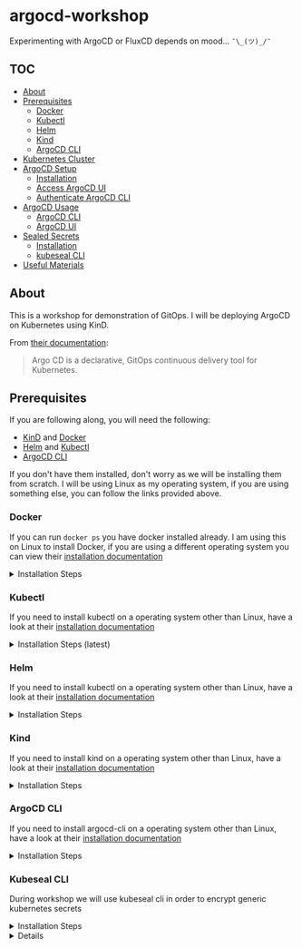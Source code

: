 # argocd-workshop
Experimenting with ArgoCD or FluxCD depends on mood... `¯\_(ツ)_/¯`

## TOC
- [About](#about)
- [Prerequisites](#prerequisites)
  - [Docker](#docker)
  - [Kubectl](#kubectl)
  - [Helm](#helm)
  - [Kind](#kind)
  - [ArgoCD CLI](#argocd-cli)
- [Kubernetes Cluster](#kubernetes-cluster)
- [ArgoCD Setup](#argocd-setup)
  - [Installation](#installation)
  - [Access ArgoCD UI](#access-argocd-ui)
  - [Authenticate ArgoCD CLI](#authenticate-argocd-cli)
- [ArgoCD Usage](#argocd-usage)
  - [ArgoCD CLI](#argocd-cli-1)
  - [ArgoCD UI](#argocd-ui)
- [Sealed Secrets](#sealed-secrets-and-storing-them-in-git)
  - [Installation](#sealed-secret-operator)
  - [kubeseal CLI](#kubeseal-cli)
- [Useful Materials](#useful-materials)
## About

This is a workshop for demonstration of GitOps. I will be deploying ArgoCD on Kubernetes using KinD.

From [their documentation](https://argo-cd.readthedocs.io/en/stable/):

> Argo CD is a declarative, GitOps continuous delivery tool for Kubernetes.

## Prerequisites

If you are following along, you will need the following:

- [KinD](https://kind.sigs.k8s.io/docs/user/quick-start/#installation) and [Docker](https://docs.docker.com/get-docker/)
- [Helm](https://helm.sh/docs/intro/install/) and [Kubectl](https://kubernetes.io/docs/tasks/tools/)
- [ArgoCD CLI](https://argo-cd.readthedocs.io/en/stable/cli_installation/)

If you don't have them installed, don't worry as we will be installing them from scratch. I will be using Linux as my operating system, if you are using something else, you can follow the links provided above.

### Docker

If you can run `docker ps` you have docker installed already. I am using this on Linux to install Docker, if you are using a different operating system you can view their [installation documentation](https://docs.docker.com/engine/install/ubuntu/)

<details>
  <summary>Installation Steps</summary>

```bash
sudo apt update
sudo apt install ca-certificates curl gnupg lsb-release -y
sudo mkdir -m 0755 -p /etc/apt/keyrings
curl -fsSL https://download.docker.com/linux/ubuntu/gpg | sudo gpg --dearmor -o /etc/apt/keyrings/docker.gpg
echo "deb [arch=$(dpkg --print-architecture) signed-by=/etc/apt/keyrings/docker.gpg] https://download.docker.com/linux/ubuntu $(lsb_release -cs) stable" \
| sudo tee /etc/apt/sources.list.d/docker.list > /dev/null
sudo apt update
sudo apt install docker-ce docker-ce-cli containerd.io docker-buildx-plugin docker-compose-plugin -y
sudo usermod -aG docker $(whoami)
source ~/.bashrc
```

</details>

### Kubectl

If you need to install kubectl on a operating system other than Linux, have a look at their [installation documentation](https://kubernetes.io/docs/tasks/tools/)


<details>
  <summary>Installation Steps (latest)</summary>

```bash
curl -LO "https://dl.k8s.io/release/$(curl -L -s https://dl.k8s.io/release/stable.txt)/bin/linux/amd64/kubectl"
sudo install -o root -g root -m 0755 kubectl /usr/local/bin/kubectl
rm -rf kubectl
```

</details>

### Helm

If you need to install kubectl on a operating system other than Linux, have a look at their [installation documentation](https://helm.sh/docs/intro/install/)

<details>
  <summary>Installation Steps</summary>

```bash
curl -LO https://get.helm.sh/helm-v3.11.2-linux-amd64.tar.gz
tar -xf helm-v3.11.2-linux-amd64.tar.gz
sudo install -o root -g root -m 0755 linux-amd64/helm /usr/local/bin/helm
rm -rf helm-v3.11.2-linux-amd64.tar.gz linux-amd64
```

</details>

### Kind

If you need to install kind on a operating system other than Linux, have a look at their [installation documentation](https://kind.sigs.k8s.io/docs/user/quick-start/#installation)

<details>
  <summary>Installation Steps</summary>

```bash
curl -Lo kind https://kind.sigs.k8s.io/dl/v0.17.0/kind-linux-amd64
sudo install -o root -g root -m 0755 kind /usr/local/bin/kind
rm -rf kind
```

</details>

### ArgoCD CLI

If you need to install argocd-cli on a operating system other than Linux, have a look at their [installation documentation](https://argo-cd.readthedocs.io/en/stable/cli_installation/)

<details>
  <summary>Installation Steps</summary>

```bash
curl -sSL -o argocd-linux-amd64 https://github.com/argoproj/argo-cd/releases/latest/download/argocd-linux-amd64
sudo install -o root -g root -m 0755 argocd-linux-amd64 /usr/local/bin/argocd
rm argocd-linux-amd64
```

</details>

### Kubeseal CLI

During workshop we will use kubeseal cli in order to encrypt generic kubernetes secrets

<details>
  <summary>Installation Steps</summary>

```bash
KUBESEAL_VERSION='0.23.0'
wget "https://github.com/bitnami-labs/sealed-secrets/releases/download/v${KUBESEAL_VERSION:?}/kubeseal-${KUBESEAL_VERSION:?}-linux-amd64.tar.gz"
tar -xvzf kubeseal-${KUBESEAL_VERSION:?}-linux-amd64.tar.gz kubeseal
sudo install -m 755 kubeseal /usr/local/bin/kubeseal
```

</details>


<details>
# kubernetes-cluster

Deploy a kubernetes cluster with [kind](https://kind.sigs.k8s.io/docs/user/quick-start/) and a list of images can be found on [github](https://github.com/kubernetes-sigs/kind/releases):

```bash
kind create cluster --config=kind/kind-config.yaml --image=kindest/node:v1.27.3
```

You should be able to interact with your cluster using:

```bash
kubectl get nodes
# NAME                   STATUS   ROLES           AGE   
# argocd-control-plane   Ready    control-plane   45s   
```

<details>

## ArgoCD Setup

### Installation

We will be installing ArgoCD with vanilla manifest, if you are looking for alternative methods we will heve helm option, look at their [installation documentation](https://argo-cd.readthedocs.io/en/stable/operator-manual/installation/).

```bash
# Create Argocd NS
kubectl create namespace argocd
kubectl apply -n argocd -f \
https://raw.githubusercontent.com/argoproj/argo-cd/stable/manifests/install.yaml
# or in ha
kubectl apply -n argocd -f \
https://raw.githubusercontent.com/argoproj/argo-cd/stable/manifests/ha/install.yaml
```

```bash
helm repo add argo https://argoproj.github.io/argo-helm
helm repo update
helm install argocd argo/argo-cd --version 5.27.1 --namespace argocd --set "configs.params.server\.insecure=true"
```

### Access ArgoCD UI

Once the installation process has been completed, you should be able to get the initial admin password from this secret:

```bash
kubectl -n argocd get secret argocd-initial-admin-secret -o jsonpath="{.data.password}" | base64 -d
```

Once you have copied the password, create a port forward to access the argocd ui:

```bash
kubectl -n argocd port-forward svc/argocd-server 8080:80
```

### Authenticate ArgoCD CLI

Ensure that you have a port-forward open to the server:

```bash
kubectl -n argocd port-forward svc/argocd-server 8080:80
```

### Exracting  password
```bash
kubectl -n argocd get secret argocd-initial-admin-secret -o jsonpath="{.data.password}" | base64 -d && echo
```

Use the argocd cli to logon to the server:

```bash
argocd login --insecure localhost:8080
# WARNING: server is not configured with TLS. Proceed (y/n)? y
# Username: admin
# Password:
# 'admin:login' logged in successfully
# Context 'localhost:8080' updated
```

Then authenticate again to your server:

```bash
argocd login --insecure localhost:8080
```

## ArgoCD Usage

This section will demonstrate how to create an application on ArgoCD which will reference and monitor our github repository for content and any changes that is being made.


### ArgoCD CLI

First create the application and connect the github repository  

```bash
#Deploying application
kubectl create ns guestbook-demo
argocd app create 00-tools --repo https://github.com/galphaa/workshop-gitops.git \
--path 00_argocd/00_tools --dest-server https://kubernetes.default.svc --dest-namespace default

argocd app create 01-guestbook --repo https://github.com/galphaa/workshop-gitops.git \
--path 00_argocd/01_guestbook --dest-server https://kubernetes.default.svc --dest-namespace guestbook-demo

kubectl port-forward  -n guestbook-demo svc/guestbook-ui 9090:80

#check status
argocd app get 01-guestbook
```

If we look at our resources using kubectl:

```bash
kubectl get all -A
```

Let's delete our application from the CLI, first list our applications

```bash
argocd app list --output name
```

Then delete the application:

```bash
argocd app delete 01-guestbook
# Are you sure you want to delete '01-guestbook' and all its resources? [y/n] y
# application '01-guestbook' deleted
```

## Sealed secrets controller and storing them in git

Before we start encrypting we need to install our sealed secret controller

```bash
https://github.com/bitnami-labs/sealed-secrets/releases/download/v${KUBESEAL_VERSION:?}/controller.yaml
```

Creating some demo secret from base64 and encrypring them via sealed controller

```bash
#Creating basic secret
cat <<EOL > secret.yaml
apiVersion: v1
data:
  secret: UzNDUjNUCg==
kind: Secret
metadata:
  creationTimestamp: null
  name: mysecret
  namespace: demo-app
EOL

###Sealing secret
kubeseal --format yaml <secret.yaml >sealedsecret.yaml

###Adding app
argocd app create 02-secret --repo https://github.com/galphaa/workshop-gitops.git \
--path 00_argocd/02_secret --dest-server https://kubernetes.default.svc --dest-namespace demo-app

kubectl logs -n demo-app demo-app
```


## Useful Materials
Some good exclamation of GitOps
<details>
  <summary>URL</summary>

```bash
https://www.youtube.com/watch?v=vLNZA_2Na_s&ab_channel=Weaveworks%2CInc.
https://www.youtube.com/watch?v=CvMevMHExHk&ab_channel=CNCF%5BCloudNativeComputingFoundation%5D
https://www.youtube.com/watch?v=ueTaD1FCsfU&ab_channel=CNCF%5BCloudNativeComputingFoundation%5D
```

</details>
